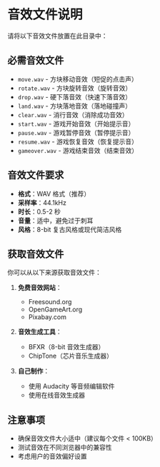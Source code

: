 # 音效文件说明

请将以下音效文件放置在此目录中：

## 必需音效文件

- `move.wav` - 方块移动音效（短促的点击声）
- `rotate.wav` - 方块旋转音效（旋转音效）
- `drop.wav` - 硬下落音效（快速下落音效）
- `land.wav` - 方块落地音效（落地碰撞声）
- `clear.wav` - 消行音效（消除成功音效）
- `start.wav` - 游戏开始音效（开始提示音）
- `pause.wav` - 游戏暂停音效（暂停提示音）
- `resume.wav` - 游戏恢复音效（恢复提示音）
- `gameover.wav` - 游戏结束音效（结束音效）

## 音效文件要求

- **格式**：WAV 格式（推荐）
- **采样率**：44.1kHz
- **时长**：0.5-2 秒
- **音量**：适中，避免过于刺耳
- **风格**：8-bit 复古风格或现代简洁风格

## 获取音效文件

你可以从以下来源获取音效文件：

1. **免费音效网站**：
   - Freesound.org
   - OpenGameArt.org
   - Pixabay.com

2. **音效生成工具**：
   - BFXR（8-bit 音效生成器）
   - ChipTone（芯片音乐生成器）

3. **自己制作**：
   - 使用 Audacity 等音频编辑软件
   - 使用在线音效生成器

## 注意事项

- 确保音效文件大小适中（建议每个文件 < 100KB）
- 测试音效在不同浏览器中的兼容性
- 考虑用户的音效偏好设置 